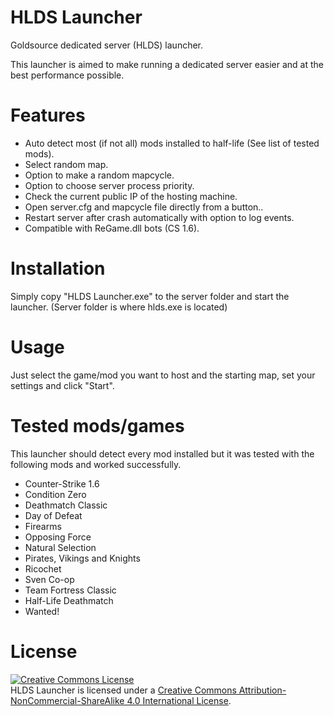 # HLDS Launcher
Goldsource dedicated server (HLDS) launcher.

This launcher is aimed to make running a dedicated server easier and at the best performance possible.

# Features
- Auto detect most (if not all) mods installed to half-life (See list of tested mods).
- Select random map.
- Option to make a random mapcycle.
- Option to choose server process priority.
- Check the current public IP of the hosting machine.
- Open server.cfg and mapcycle file directly from a button..
- Restart server after crash automatically with option to log events.
- Compatible with ReGame.dll bots (CS 1.6).

# Installation
Simply copy "HLDS Launcher.exe" to the server folder and start the launcher.
(Server folder is where hlds.exe is located)

# Usage
Just select the game/mod you want to host and the starting map, set your settings and click "Start".

# Tested mods/games
This launcher should detect every mod installed but it was tested with the following mods and worked successfully.
- Counter-Strike 1.6
- Condition Zero
- Deathmatch Classic
- Day of Defeat
- Firearms
- Opposing Force
- Natural Selection
- Pirates, Vikings and Knights
- Ricochet
- Sven Co-op
- Team Fortress Classic
- Half-Life Deathmatch
- Wanted!

# License
<a rel="license" href="http://creativecommons.org/licenses/by-nc-sa/4.0/"><img alt="Creative Commons License" style="border-width:0" src="https://i.creativecommons.org/l/by-nc-sa/4.0/88x31.png" /></a><br /><span xmlns:dct="http://purl.org/dc/terms/" property="dct:title">HLDS Launcher</span> is licensed under a <a rel="license" href="http://creativecommons.org/licenses/by-nc-sa/4.0/">Creative Commons Attribution-NonCommercial-ShareAlike 4.0 International License</a>.
